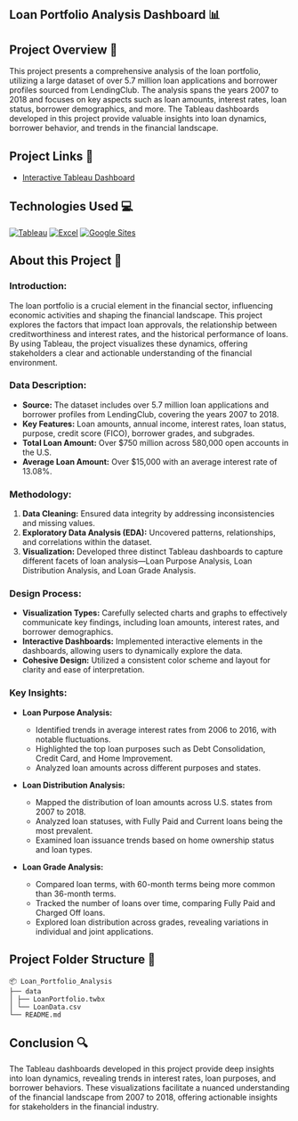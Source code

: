 ## Loan Portfolio Analysis Dashboard :bar_chart:

## Project Overview :memo:

This project presents a comprehensive analysis of the loan portfolio, utilizing a large dataset of over 5.7 million loan applications and borrower profiles sourced from LendingClub. The analysis spans the years 2007 to 2018 and focuses on key aspects such as loan amounts, interest rates, loan status, borrower demographics, and more. The Tableau dashboards developed in this project provide valuable insights into loan dynamics, borrower behavior, and trends in the financial landscape.

## Project Links :link:
- [Interactive Tableau Dashboard](https://public.tableau.com/app/profile/pramoth.guhan/viz/LoanPortfolioAnalysisDashboard/LoanPortfolioAnalysis?publish=yes)

## Technologies Used :computer:

[![Tableau](https://img.shields.io/badge/Tableau-E97627?style=for-the-badge&logo=Tableau&logoColor=white)](https://www.tableau.com/)
[![Excel](https://img.shields.io/badge/Excel-217346?style=for-the-badge&logo=microsoft-excel&logoColor=white)](https://www.microsoft.com/en-us/microsoft-365/excel)
[![Google Sites](https://img.shields.io/badge/Google_Sites-4285F4?style=for-the-badge&logo=google&logoColor=white)](https://sites.google.com/)

## About this Project :memo:

### Introduction:
The loan portfolio is a crucial element in the financial sector, influencing economic activities and shaping the financial landscape. This project explores the factors that impact loan approvals, the relationship between creditworthiness and interest rates, and the historical performance of loans. By using Tableau, the project visualizes these dynamics, offering stakeholders a clear and actionable understanding of the financial environment.

### Data Description:
- **Source:** The dataset includes over 5.7 million loan applications and borrower profiles from LendingClub, covering the years 2007 to 2018.
- **Key Features:** Loan amounts, annual income, interest rates, loan status, purpose, credit score (FICO), borrower grades, and subgrades.
- **Total Loan Amount:** Over $750 million across 580,000 open accounts in the U.S.
- **Average Loan Amount:** Over $15,000 with an average interest rate of 13.08%.

### Methodology:
1. **Data Cleaning:** Ensured data integrity by addressing inconsistencies and missing values.
2. **Exploratory Data Analysis (EDA):** Uncovered patterns, relationships, and correlations within the dataset.
3. **Visualization:** Developed three distinct Tableau dashboards to capture different facets of loan analysis—Loan Purpose Analysis, Loan Distribution Analysis, and Loan Grade Analysis.

### Design Process:
- **Visualization Types:** Carefully selected charts and graphs to effectively communicate key findings, including loan amounts, interest rates, and borrower demographics.
- **Interactive Dashboards:** Implemented interactive elements in the dashboards, allowing users to dynamically explore the data.
- **Cohesive Design:** Utilized a consistent color scheme and layout for clarity and ease of interpretation.

### Key Insights:
- **Loan Purpose Analysis:**
  - Identified trends in average interest rates from 2006 to 2016, with notable fluctuations.
  - Highlighted the top loan purposes such as Debt Consolidation, Credit Card, and Home Improvement.
  - Analyzed loan amounts across different purposes and states.

- **Loan Distribution Analysis:**
  - Mapped the distribution of loan amounts across U.S. states from 2007 to 2018.
  - Analyzed loan statuses, with Fully Paid and Current loans being the most prevalent.
  - Examined loan issuance trends based on home ownership status and loan types.

- **Loan Grade Analysis:**
  - Compared loan terms, with 60-month terms being more common than 36-month terms.
  - Tracked the number of loans over time, comparing Fully Paid and Charged Off loans.
  - Explored loan distribution across grades, revealing variations in individual and joint applications.

## Project Folder Structure :file_folder:
```
📦 Loan_Portfolio_Analysis
├── data
│ ├── LoanPortfolio.twbx
│ └── LoanData.csv
└── README.md
```

## Conclusion :mag:
The Tableau dashboards developed in this project provide deep insights into loan dynamics, revealing trends in interest rates, loan purposes, and borrower behaviors. These visualizations facilitate a nuanced understanding of the financial landscape from 2007 to 2018, offering actionable insights for stakeholders in the financial industry.
